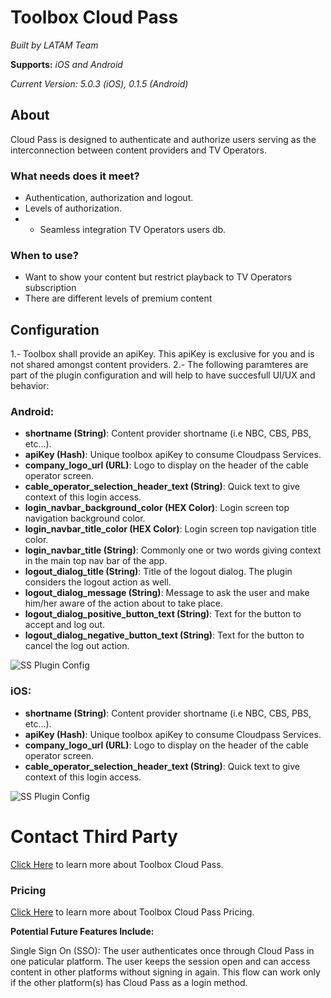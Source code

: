 
# Toolbox Cloud Pass

*Built by LATAM Team*

**Supports:** *iOS and Android*

*Current Version: 5.0.3 (iOS), 0.1.5 (Android)*

 
## About
Cloud Pass is designed to authenticate and authorize users serving as the interconnection between content providers and TV Operators.



### What needs does it meet?

- Authentication, authorization and logout.
- Levels of authorization.
- - Seamless integration TV Operators users db.


### When to use?

- Want to show your content but restrict playback to TV Operators subscription
- There are different levels of premium content


## Configuration

1.- Toolbox shall provide an apiKey. This apiKey is exclusive for you and is not shared amongst content providers.
2.- The following paramteres are part of the plugin configuration and will help to have succesfull UI/UX and behavior:

### Android:
  - **shortname (String)**: Content provider shortname (i.e NBC, CBS, PBS, etc...).
  - **apiKey (Hash)**: Unique toolbox apiKey to consume Cloudpass Services.
  - **company_logo_url (URL)**: Logo to display on the header of the cable operator screen.
  - **cable_operator_selection_header_text (String)**: Quick text to give context of this login access.
  - **login_navbar_background_color (HEX Color)**: Login screen top navigation background color.
  - **login_navbar_title_color (HEX Color)**: Login screen top navigation title color.
  - **login_navbar_title (String)**: Commonly one or two words giving context in the main top nav bar of the app.
  - **logout_dialog_title (String)**: Title of the logout dialog. The plugin considers the logout action as well.
  - **logout_dialog_message (String)**: Message to ask the user and make him/her aware of the action about to take place.
  - **logout_dialog_positive_button_text (String)**: Text for the button to accept and log out.
  - **logout_dialog_negative_button_text (String)**: Text for the button to cancel the log out action.

![SS Plugin Config](https://raw.githubusercontent.com/applicaster/latam-product-documentation/master/toolbox-cloud-pass/ss_1.png)


### iOS:
  - **shortname (String)**: Content provider shortname (i.e NBC, CBS, PBS, etc...).
  - **apiKey (Hash)**: Unique toolbox apiKey to consume Cloudpass Services.
  - **company_logo_url (URL)**: Logo to display on the header of the cable operator screen.
  - **cable_operator_selection_header_text (String)**: Quick text to give context of this login access.

![SS Plugin Config](https://raw.githubusercontent.com/applicaster/latam-product-documentation/master/toolbox-cloud-pass/ss_2.png)




# Contact Third Party
[Click Here](https://www.toolboxtve.com/solutions/cloud-pass/) to learn more about Toolbox Cloud Pass. 



### Pricing

[Click Here](https://chartbeat.com) to learn more about Toolbox Cloud Pass Pricing. 

**Potential Future Features Include:**

Single Sign On (SSO): The user authenticates once through Cloud Pass in one paticular platform. The user keeps the session open and can access content in other platforms without signing in again. This flow can work only if the other platform(s) has Cloud Pass as a login method.